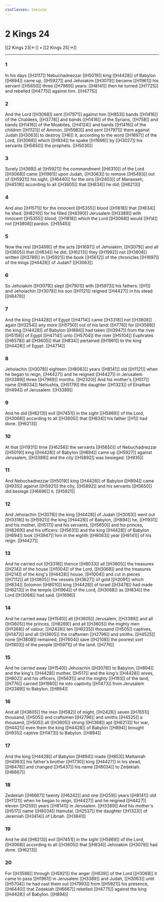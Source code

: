 ```yaml
---
cssClasses: lexicon
---
```

# 2 Kings 24

[[2 Kings 23|←]] • [[2 Kings 25|→]]

---

### 1
In his days [[H3117]] Nebuchadnezzar [[H5019]] king [[H4428]] of Babylon [[H894]] came up, [[H5927]] and Jehoiakim [[H3079]] became [[H1961]] his servant [[H5650]] three [[H7969]] years: [[H8141]] then he turned [[H7725]] and rebelled [[H4775]] against him. [[H4775]]

### 2
And the Lord [[H3068]] sent [[H7971]]  against him [[H853]] bands [[H1416]] of the Chaldees, [[H3778]] and bands [[H1416]] of the Syrians, [[H758]] and bands [[H1416]] of the Moabites, [[H4124]] and bands [[H1416]] of the children [[H1121]] of Ammon, [[H5983]] and sent [[H7971]] them against Judah [[H3063]] to destroy [[H6]] it, according to the word [[H1697]] of the Lord, [[H3068]] which [[H834]] he spake [[H1696]] by [[H3027]] his servants [[H5650]] the prophets. [[H5030]]

### 3
Surely [[H389]] at [[H5921]] the commandment [[H6310]] of the Lord [[H3068]] came [[H1961]] upon Judah, [[H3063]] to remove [[H5493]] out of [[H5921]] his sight, [[H6440]] for the sins [[H2403]] of Manasseh, [[H4519]] according to all [[H3605]] that [[H834]] he did; [[H6213]]

### 4
And also [[H1571]] for the innocent [[H5355]] blood [[H1818]] that [[H834]] he shed: [[H8210]] for he filled [[H4390]] Jerusalem [[H3389]] with innocent [[H5355]] blood; [[H1818]] which the Lord [[H3068]] would [[H14]] not [[H3808]] pardon. [[H5545]]

### 5
Now the rest [[H3499]] of the acts [[H1697]] of Jehoiakim, [[H3079]] and all [[H3605]] that [[H834]] he did, [[H6213]] they [[H1992]] not [[H3808]] written [[H3789]] in [[H5921]] the book [[H5612]] of the chronicles [[H1697]] of the kings [[H4428]] of Judah? [[H3063]]

### 6
So Jehoiakim [[H3079]] slept [[H7901]] with [[H5973]] his fathers: [[H1]] and Jehoiachin [[H3078]] his son [[H1121]] reigned [[H4427]] in his stead. [[H8478]]

### 7
And the king [[H4428]] of Egypt [[H4714]] came [[H3318]] not [[H3808]] again [[H3254]] any more [[H5750]] out of his land: [[H776]] for [[H3588]] the king [[H4428]] of Babylon [[H894]] had taken [[H3947]] from the river [[H5158]] of Egypt [[H4714]] unto [[H5704]] the river [[H5104]] Euphrates [[H6578]] all [[H3605]] that [[H834]] pertained [[H1961]] to the king [[H4428]] of Egypt. [[H4714]]

### 8
Jehoiachin [[H3078]] eighteen [[H8083]] years [[H8141]] old [[H1121]] when he began to reign, [[H4427]] and he reigned [[H4427]] in Jerusalem [[H3389]] three [[H7969]] months. [[H2320]] And his mother's [[H517]] name [[H8034]] Nehushta, [[H5179]] the daughter [[H1323]] of Elnathan [[H494]] of Jerusalem. [[H3389]]

### 9
And he did [[H6213]] evil [[H7451]] in the sight [[H5869]] of the Lord, [[H3068]] according to all [[H3605]] that [[H834]] his father [[H1]] had done. [[H6213]]

### 10
At that [[H1931]] time [[H6256]] the servants [[H5650]] of Nebuchadnezzar [[H5019]] king [[H4428]] of Babylon [[H894]] came up [[H5927]] against Jerusalem, [[H3389]] and the city [[H5892]] was besieged. [[H935]]

### 11
And Nebuchadnezzar [[H5019]] king [[H4428]] of Babylon [[H894]] came [[H935]] against [[H5921]] the city, [[H5892]] and his servants [[H5650]] did besiege [[H6696]] it. [[H5921]]

### 12
And Jehoiachin [[H3078]] the king [[H4428]] of Judah [[H3063]] went out [[H3318]] to [[H5921]] the king [[H4428]] of Babylon, [[H894]] he, [[H1931]] and his mother, [[H517]] and his servants, [[H5650]] and his princes, [[H8269]] and his officers: [[H5631]] and the king [[H4428]] of Babylon [[H894]] took [[H3947]] him in the eighth [[H8083]] year [[H8141]] of his reign. [[H4427]]

### 13
And he carried out [[H3318]] thence [[H8033]] all [[H3605]] the treasures [[H214]] of the house [[H1004]] of the Lord, [[H3068]] and the treasures [[H214]] of the king's [[H4428]] house, [[H1004]] and cut in pieces [[H7112]] all [[H3605]] the vessels [[H3627]] of gold [[H2091]] which [[H834]] Solomon [[H8010]] king [[H4428]] of Israel [[H3478]] had made [[H6213]] in the temple [[H1964]] of the Lord, [[H3068]] as [[H834]] the Lord [[H3068]] had said. [[H1696]]

### 14
And he carried away [[H1540]] all [[H3605]] Jerusalem, [[H3389]] and all [[H3605]] the princes, [[H8269]] and all [[H3605]] the mighty men [[H1368]] of valour, [[H2428]] ten [[H6235]] thousand [[H505]] captives, [[H1473]] and all [[H3605]] the craftsmen [[H2796]] and smiths: [[H4525]] none [[H3808]] remained, [[H7604]] save [[H2108]] the poorest sort [[H1803]] of the people [[H5971]] of the land. [[H776]]

### 15
And he carried away [[H1540]] Jehoiachin [[H3078]] to Babylon, [[H894]] and the king's [[H4428]] mother, [[H517]] and the king's [[H4428]] wives, [[H802]] and his officers, [[H5631]] and the mighty [[H193]] of the land, [[H776]] carried [[H1980]] he into captivity [[H1473]] from Jerusalem [[H3389]] to Babylon. [[H894]]

### 16
And all [[H3605]] the men [[H582]] of might, [[H2428]] seven [[H7651]] thousand, [[H505]] and craftsmen [[H2796]] and smiths [[H4525]] a thousand, [[H505]] all [[H3605]] strong [[H1368]] apt [[H6213]] for war, [[H4421]] even them the king [[H4428]] of Babylon [[H894]] brought [[H935]] captive [[H1473]] to Babylon. [[H894]]

### 17
And the king [[H4428]] of Babylon [[H894]]  made [[H853]] Mattaniah [[H4983]] his father's brother [[H1730]] king [[H4427]] in his stead, [[H8478]] and changed [[H5437]] his name [[H8034]] to Zedekiah. [[H6667]]

### 18
Zedekiah [[H6667]] twenty [[H6242]] and one [[H259]] years [[H8141]] old [[H1121]] when he began to reign, [[H4427]] and he reigned [[H4427]] eleven [[H259]] years [[H8141]] in Jerusalem. [[H3389]] And his mother's [[H517]] name [[H8034]] Hamutal, [[H2537]] the daughter [[H1323]] of Jeremiah [[H3414]] of Libnah. [[H3841]]

### 19
And he did [[H6213]] evil [[H7451]] in the sight [[H5869]] of the Lord, [[H3068]] according to all [[H3605]] that [[H834]] Jehoiakim [[H3079]] had done. [[H6213]]

### 20
For [[H3588]] through [[H5921]] the anger [[H639]] of the Lord [[H3068]] it came to pass [[H1961]] in Jerusalem [[H3389]] and Judah, [[H3063]] until [[H5704]] he had cast them out [[H7993]] from [[H5921]] his presence, [[H6440]] that Zedekiah [[H6667]] rebelled [[H4775]] against the king [[H4428]] of Babylon. [[H894]]